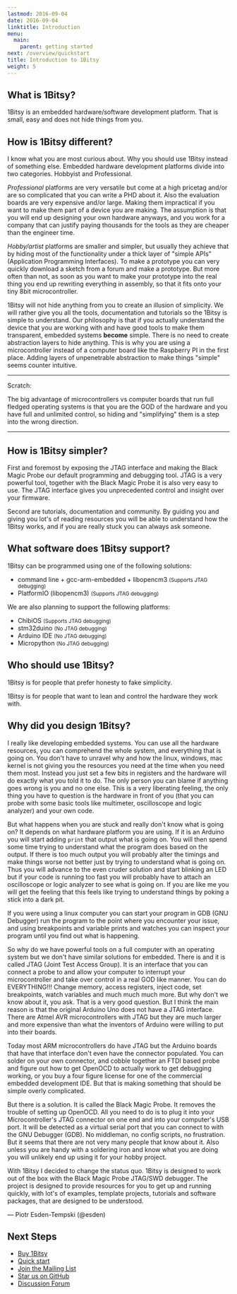 ```yaml
---
lastmod: 2016-09-04
date: 2016-09-04
linktitle: Introduction
menu:
  main:
    parent: getting started
next: /overview/quickstart
title: Introduction to 1Bitsy
weight: 5
---
```


## What is 1Bitsy?

1Bitsy is an embedded hardware/software development platform. That is small,
easy and does not hide things from you.

## How is 1Bitsy different?

I know what you are most curious about. Why you should use 1Bitsy instead of
something else. Embedded hardware development platforms divide into two
categories. Hobbyist and Professional.

_Professional_ platforms are very versatile but come at a high pricetag and/or are
so complicated that you can write a PHD about it. Also the evaluation boards are
very expensive and/or large. Making them impractical if you want to make them
part of a device you are making. The assumption is that you will end up
designing your own hardware anyways, and you work for a company that can justify
paying thousands for the tools as they are cheaper than the engineer time.

_Hobby/artist_ platforms are smaller and simpler, but usually they achieve that
by hiding most of the functionality under a thick layer of "simple APIs"
(Application Programming Interfaces). To make a prototype you can very quickly
download a sketch from a forum and make a prototype. But more often than not, as
soon as you want to make your prototype into the real thing you end up rewriting
everything in assembly, so that it fits onto your tiny 8bit microcontroller.

1Bitsy will not hide anything from you to create an illusion of simplicity. We
will rather give you all the tools, documentation and tutorials so the 1Bitsy is
simple to understand. Our philosophy is that if you actually understand the
device that you are working with and have good tools to make them transparent,
embedded systems __become__ simple. There is no need to create abstraction
layers to hide anything. This is why you are using a microcontroller instead of
a computer board like the Raspberry PI in the first place. Adding layers of
unpenetrable abstraction to make things "simple" seems counter intuitive.

---
Scratch:

The big advantage of microcontrollers vs computer boards that run full fledged
operating systems is that you are the GOD of the hardware and you have full and
unlimited control, so hiding and "simplifying" them is a step into the wrong
direction.

---

## How is 1Bitsy simpler?

First and foremost by exposing the JTAG interface and making the
Black Magic Probe our default programming and debugging tool. JTAG is a very
powerful tool, together with the Black Magic Probe it is also very easy to use.
The JTAG interface gives you unprecedented control and insight over your
firmware.

Second are tutorials, documentation and community. By guiding you and giving you
lot's of reading resources you will be able to understand how the 1Bitsy works,
and if you are really stuck you can always ask someone.

## What software does 1Bitsy support?

1Bitsy can be programmed using one of the following solutions:

* command line + gcc-arm-embedded + libopencm3 <small>(Supports JTAG debugging)</small>
* PlatformIO (libopencm3) <small>(Supports JTAG debugging)</small>

We are also planning to support the following platforms:

* ChibiOS <small>(Supports JTAG debugging)</small>
* stm32duino <small>(No JTAG debugging)</small>
* Arduino IDE <small>(No JTAG debugging)</small>
* Micropython <small>(No JTAG debugging)</small>

## Who should use 1Bitsy?

1Bitsy is for people that prefer honesty to fake simplicity.

1Bitsy is for people that want to lean and control the hardware they work with.

## Why did you design 1Bitsy?

I really like developing embedded systems. You can use all the hardware
resources, you can comprehend the whole system, and everything that is going on.
You don't have to unravel why and how the linux, windows, mac kernel is not
giving you the resources you need at the time when you need them most. Instead
you just set a few bits in registers and the hardware will do exactly what you
told it to do. The only person you can blame if anything goes wrong is you and
no one else. This is a very liberating feeling, the only thing you have to
question is the hardware in front of you (that you can probe with some basic
tools like multimeter, oscilloscope and logic analyzer) and your own code.

But what happens when you are stuck and really don't know what is going on? It
depends on what hardware platform you are using. If it is an Arduino you will
start adding `print` that output what is going on. You will then spend some time
trying to understand what the program does based on the output. If there is too
much output you will probably alter the timings and make things worse not better
just by trying to understand what is going on. Thus you will advance to the even
cruder solution and start blinking an LED but if your code is running too fast
you will probably have to attach an oscilloscope or logic analyzer to see what
is going on. If you are like me you will get the feeling that this feels like
trying to understand things by poking a stick into a dark pit.

If you were using a linux computer you can start your program in GDB (GNU
Debugger) run the program to the point where you encounter your issue, and using
breakpoints and variable prints and watches you can inspect your program until
you find out what is happening.

So why do we have powerful tools on a full computer with an operating system but
we don't have similar solutions for embedded. There is and it is called JTAG
(Joint Test Access Group). It is an interface that you can connect a probe to
and allow your computer to interrupt your microcontroller and take over control
in a real GOD like manner. You can do EVERYTHING!!! Change memory, access
registers, inject code, set breakpoints, watch variables and much much much
more. But why don't we know about it, you ask. That is a very good question. But
I think the main reason is that the original Arduino Uno does not have a JTAG
interface. There are Atmel AVR microcontrollers with JTAG but they are much
larger and more expensive than what the inventors of Arduino were willing to put
into their boards.

Today most ARM microcontrollers do have JTAG but the Arduino boards that have
that interface don't even have the connector populated. You can solder on your
own connector, and cobble together an FTDI based probe and figure out how to get
OpenOCD to actually work to get debugging working, or you buy a four figure
license for one of the commercial embedded development IDE. But that is making
something that should be simple overly complicated.

But there is a solution. It is called the Black Magic Probe. It removes the
trouble of setting up OpenOCD. All you need to do is to plug it into your
Microcontroller's JTAG connector on one end and into your computer's USB port.
It will be detected as a virtual serial port that you can connect to with the
GNU Debugger (GDB). No middleman, no config scripts, no frustration. But it
seems that there are not very many people that know about it. Also unless you
are handy with a soldering iron and know what you are doing you will unlikely
end up using it for your hobby project.

With 1Bitsy I decided to change the status quo. 1Bitsy is designed to work out
of the box with the Black Magic Probe JTAG/SWD debugger. The project is designed
to provide resources for you to get up and running quickly, with lot's of
examples, template projects, tutorials and software packages, that are designed
to be understood.

&mdash; Piotr Esden-Tempski (@esden)

## Next Steps

 * [Buy 1Bitsy](http://1bitsquared.com/products/1bitsy)
 * [Quick start](/overview/quickstart/)
 * [Join the Mailing List](/community/discourse-forum/)
 * [Star us on GitHub](https://github.com/1bitsy)
 * [Discussion Forum](http://discuss.1bitsy.org/)
